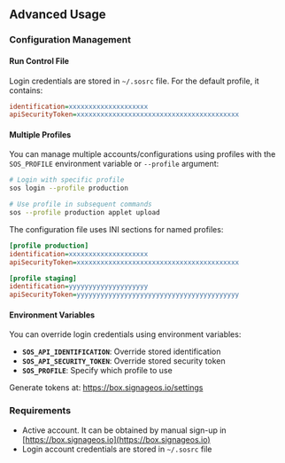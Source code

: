 ## Advanced Usage

### Configuration Management

#### Run Control File

Login credentials are stored in `~/.sosrc` file. For the default profile, it contains:

```ini
identification=xxxxxxxxxxxxxxxxxxxx
apiSecurityToken=xxxxxxxxxxxxxxxxxxxxxxxxxxxxxxxxxxxxxxxxx
```

#### Multiple Profiles

You can manage multiple accounts/configurations using profiles with the `SOS_PROFILE` environment variable or `--profile` argument:

```bash
# Login with specific profile
sos login --profile production

# Use profile in subsequent commands
sos --profile production applet upload
```

The configuration file uses INI sections for named profiles:

```ini
[profile production]
identification=xxxxxxxxxxxxxxxxxxxx
apiSecurityToken=xxxxxxxxxxxxxxxxxxxxxxxxxxxxxxxxxxxxxxxxx

[profile staging]
identification=yyyyyyyyyyyyyyyyyyyy
apiSecurityToken=yyyyyyyyyyyyyyyyyyyyyyyyyyyyyyyyyyyyyyyyy
```

#### Environment Variables

You can override login credentials using environment variables:

- **`SOS_API_IDENTIFICATION`**: Override stored identification
- **`SOS_API_SECURITY_TOKEN`**: Override stored security token  
- **`SOS_PROFILE`**: Specify which profile to use

Generate tokens at: https://box.signageos.io/settings

### Requirements

- Active account. It can be obtained by manual sign-up in [https://box.signageos.io](https://box.signageos.io)
- Login account credentials are stored in `~/.sosrc` file
